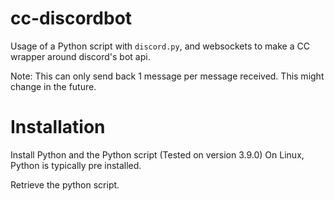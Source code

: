 # cc-discordbot
Usage of a Python script with `discord.py`, and websockets to make a CC wrapper around discord's bot api.

Note: This can only send back 1 message per message received. This might change in the future.

# Installation
Install Python and the Python script (Tested on version 3.9.0)
On Linux, Python is typically pre installed.

Retrieve the python script.
